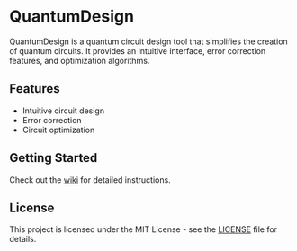 # QuantumDesign

QuantumDesign is a quantum circuit design tool that simplifies the creation of quantum circuits. It provides an intuitive interface, error correction features, and optimization algorithms.

## Features
- Intuitive circuit design
- Error correction
- Circuit optimization

## Getting Started
Check out the [wiki](docs/wiki.md) for detailed instructions.

## License
This project is licensed under the MIT License - see the [LICENSE](LICENSE) file for details.
